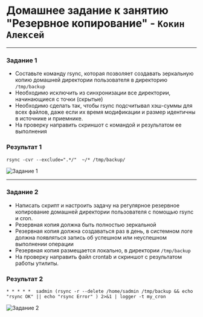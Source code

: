 # Домашнее задание к занятию "Резервное копирование" - `Кокин Алексей`

---

### Задание 1
- Составьте команду rsync, которая позволяет создавать зеркальную копию домашней директории пользователя в директорию `/tmp/backup`
- Необходимо исключить из синхронизации все директории, начинающиеся с точки (скрытые)
- Необходимо сделать так, чтобы rsync подсчитывал хэш-суммы для всех файлов, даже если их время модификации и размер идентичны в источнике и приемнике.
- На проверку направить скриншот с командой и результатом ее выполнения

### Результат 1
```shell
rsync -cvr --exclude=".*/"  ~/* /tmp/backup/
```  
![Задание 1](https://github.com/KokinAlexey/all-hw/blob/main/hw-10-03-backup/images/img1.jpg)  

------

### Задание 2
- Написать скрипт и настроить задачу на регулярное резервное копирование домашней директории пользователя с помощью rsync и cron.
- Резервная копия должна быть полностью зеркальной
- Резервная копия должна создаваться раз в день, в системном логе должна появляться запись об успешном или неуспешном выполнении операции
- Резервная копия размещается локально, в директории `/tmp/backup`
- На проверку направить файл crontab и скриншот с результатом работы утилиты.

### Результат 2
```shell
* * * * *  sadmin (rsync -r --delete /home/sadmin /tmp/backup && echo "rsync OK" || echo "rsync Error" ) 2>&1 | logger -t my_cron
```
![Задание 2](https://github.com/KokinAlexey/all-hw/blob/main/hw-10-02-haproxy/images/img2.jpg)  



